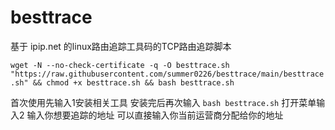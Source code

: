 # besttrace
基于 ipip.net 的linux路由追踪工具码的TCP路由追踪脚本

`wget -N --no-check-certificate -q -O besttrace.sh "https://raw.githubusercontent.com/summer0226/besttrace/main/besttrace.sh" && chmod +x besttrace.sh && bash besttrace.sh`

首次使用先输入1安装相关工具 安装完后再次输入 `bash besttrace.sh` 打开菜单输入2 输入你想要追踪的地址 可以直接输入你当前运营商分配给你的地址
